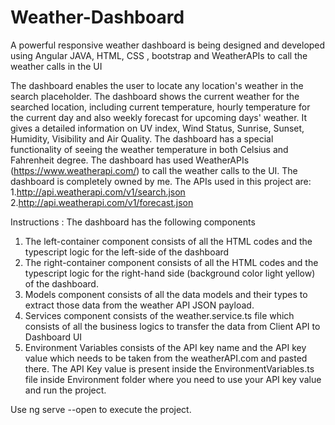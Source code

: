 # Weather-Dashboard
A powerful responsive weather dashboard is being designed and developed using Angular JAVA, HTML, CSS , bootstrap and WeatherAPIs to call the weather calls in the UI

The dashboard enables the user to locate any location's weather in the search placeholder.
The dashboard shows the current weather for the searched location, including current temperature, hourly temperature for the current day and also weekly forecast for upcoming days' weather.
It gives a detailed information on UV index, Wind Status, Sunrise, Sunset, Humidity, Visibility and Air Quality.
The dashboard has a special functionality of seeing the weather temperature in both Celsius and Fahrenheit degree.
The dashboard has used WeatherAPIs (https://www.weatherapi.com/) to call the weather calls to the UI.
The dashboard is completely owned by me.
The APIs used in this project are:
1.http://api.weatherapi.com/v1/search.json
2.http://api.weatherapi.com/v1/forecast.json

Instructions :
The dashboard has the following components

1. The left-container component consists of all the HTML codes and the typescript logic for the left-side of the dashboard
2. The right-container component consists of all the HTML codes and the typescript logic for the right-hand side (background color light yellow) of the dashboard.
3. Models component consists of all the data models and their types to extract those data from the weather API JSON payload.
4. Services component consists of the weather.service.ts file which consists of all the business logics to transfer the data from Client API to Dashboard UI
5. Environment Variables consists of the API key name and the API key value which needs to be taken from the weatherAPI.com and pasted there.
The API Key value is present inside the EnvironmentVariables.ts file inside Environment folder where you need to use your API key value and run the project.

Use ng serve --open to execute the project.




